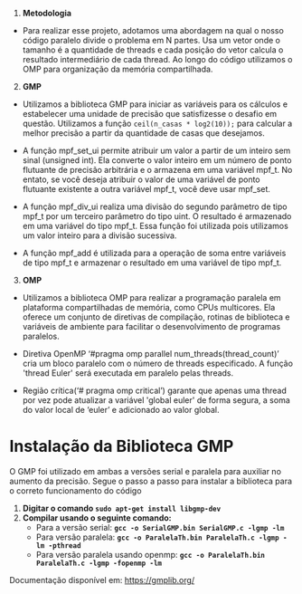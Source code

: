 1. **Metodologia** 
- Para realizar esse projeto, adotamos uma abordagem na qual o nosso código paralelo divide o problema em N partes. Usa um vetor onde o tamanho é a quantidade de threads e cada posição do vetor calcula o resultado intermediário de cada thread. Ao longo do código utilizamos o OMP para organização da memória compartilhada.

2. **GMP** 
- Utilizamos a biblioteca GMP para iniciar as variáveis para os cálculos e estabelecer uma unidade de precisão que satisfizesse o desafio em questão.
Utilizamos a função `ceil(n_casas * log2(10));` para calcular a melhor precisão a partir da quantidade de casas que desejamos.

- A função mpf_set_ui permite atribuir um valor a partir de um inteiro sem sinal (unsigned int). Ela converte o valor inteiro em um número de ponto flutuante de precisão arbitrária e o armazena em uma variável mpf_t. No entato, se você deseja atribuir o valor de uma variável de ponto flutuante existente a outra variável mpf_t, você deve usar mpf_set.

- A função mpf_div_ui realiza uma divisão do segundo parâmetro de tipo mpf_t por um terceiro parâmetro do tipo uint. O resultado é armazenado em uma variável do tipo mpf_t. Essa função foi utilizada pois utilizamos um valor inteiro para a divisão sucessiva.

- A função mpf_add é utilizada para a operação de soma entre variáveis de tipo mpf_t e armazenar o resultado em uma variável de tipo mpf_t.

3. **OMP** 
- Utilizamos a biblioteca OMP para realizar a programação paralela em plataforma compartilhadas de memória, como CPUs multicores. Ela oferece um conjunto de diretivas de compilação, rotinas de biblioteca e variáveis de ambiente para facilitar o desenvolvimento de programas paralelos.

- Diretiva OpenMP ‘#pragma omp parallel num_threads(thread_count)’ cria um bloco paralelo com o número de threads especificado. A função 'thread Euler' será executada em paralelo pelas threads.

- Região crítica(‘# pragma omp critical’) garante que apenas uma thread por vez pode atualizar a variável 'global euler' de forma segura, a soma do valor local de ‘euler’ e adicionado ao valor global.

# Instalação da Biblioteca GMP

O GMP foi utilizado em ambas a versões serial e paralela para auxiliar no aumento da precisão. Segue o passo a passo para instalar a biblioteca para o correto funcionamento do código

1. **Digitar o comando `sudo apt-get install libgmp-dev`**
2. **Compilar usando o seguinte comando:**
   - Para a versão serial: **`gcc -o SerialGMP.bin SerialGMP.c -lgmp -lm`**
   - Para versão paralela: **`gcc -o ParalelaTh.bin ParalelaTh.c -lgmp -lm -pthread`**
   - Para versão paralela usando openmp: **`gcc -o ParalelaTh.bin ParalelaTh.c -lgmp -fopenmp -lm`**

Documentação disponível em: https://gmplib.org/
